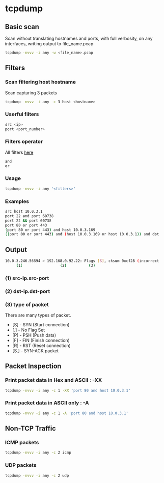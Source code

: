 # tcpdump

## Basic scan
Scan without translating hostnames and ports, with full verbosity, on any interfaces, writing output to file_name.pcap
```bash
tcpdump -nvvv -i any -w <file_name>.pcap
```

## Filters
### Scan filtering host hostname
Scan capturing 3 packets
```bash
tcpdump -nvvv -i any -c 3 host <hostname>
```

### Userful filters
```bash
src <ip>
port <port_number>
```

### Filters operator
All filters [here](http://www.tcpdump.org/manpages/pcap-filter.7.html)
```bash
and 
or
```

### Usage
```bash
tcpdump -nvvv -i any '<filters>'
```

### Examples
```bash
src host 10.0.3.1
port 22 and port 60738
port 22 && port 60738
port 80 or port 443
(port 80 or port 443) and host 10.0.3.169
((port 80 or port 443) and (host 10.0.3.169 or host 10.0.3.1)) and dst host 10.0.3.246
```

## Output
```bash
10.0.3.246.56894 > 192.168.0.92.22: Flags [S], cksum 0xcf28 (incorrect -> 0x0388), seq 682725222, win 29200, options [mss 1460,sackOK,TS val 619989005 ecr 0,nop,wscale 7], length 0
     (1)                 (2)	      (3)
```
### (1) src-ip.src-port
### (2) dst-ip.dst-port
### (3) type of packet
There are many types of packet. 

* [S] - SYN (Start connection)
* [.] - No Flag Set
* [P] - PSH (Push data)
* [F] - FIN (Finish connection)
* [R] - RST (Reset connection)
* [S.] - SYN-ACK packet

## Packet Inspection
### Print packet data in Hex and ASCII : -XX
```bash
tcpdump -nvvv -i any -c 1 -XX 'port 80 and host 10.0.3.1'
```

### Print packet data in ASCII only : -A
```bash
tcpdump -nvvv -i any -c 1 -A 'port 80 and host 10.0.3.1'
```

## Non-TCP Traffic
### ICMP packets
```bash
tcpdump -nvvv -i any -c 2 icmp
```

### UDP packets
```bash
tcpdump -nvvv -i any -c 2 udp
```
